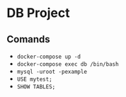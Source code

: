 # DB Project

## Comands

- `docker-compose up -d`
- `docker-compose exec db /bin/bash`
- `mysql -uroot -pexample`
- `USE mytest;`
- `SHOW TABLES;`
